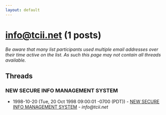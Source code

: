 ```yaml
---
layout: default
---
```


# info@tcii.net (1 posts)

_Be aware that many list participants used multiple email addresses over their time active on the list. As such this page may not contain all threads available._

## Threads

### NEW SECURE INFO MANAGEMENT SYSTEM
+ 1998-10-20 (Tue, 20 Oct 1998 09:00:01 -0700 (PDT)) - [NEW SECURE INFO MANAGEMENT SYSTEM](/archive/1998/10/2bccf182c3cd2324e98d919167d2d51f62b6b068549259b0e86d5e63685484a8) - _info@tcii.net_

